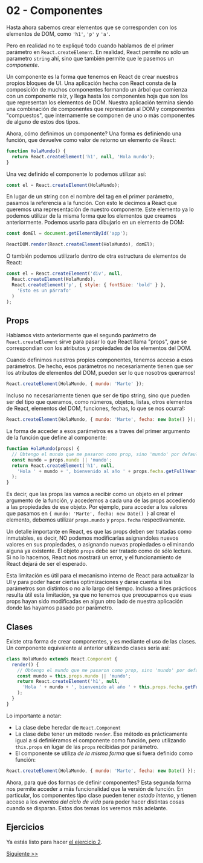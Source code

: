 # 02 - Componentes

Hasta ahora sabemos crear elementos que se corresponden con los elementos de DOM, como `'h1'`, `'p'` y `'a'`.

Pero en realidad no te expliqué todo cuando hablamos de el primer parámetro en `React.createElement`. En realidad, React permite no sólo un parametro `string` ahí, sino que también permite que le pasemos un _componente_.

Un componente es la forma que tenemos en React de crear nuestros propios bloques de UI. Una aplicación hecha con React consta de la composición de muchos componentes formando un árbol que comienza con un componente raíz, y llega hasta los componentes hoja que son los que representan los elementos de DOM. Nuestra aplicación termina siendo una combinación de componentes que representan al DOM y componentes "compuestos", que internamente se componen de uno o más componentes de alguno de estos dos tipos.

Ahora, cómo definimos un componente? Una forma es definiendo una función, que devuelve como valor de retorno un elemento de React:

```js
function HolaMundo() {
  return React.createElement('h1', null, 'Hola mundo');
}
```

Una vez definido el componente lo podemos utilizar así:

```js
const el = React.createElement(HolaMundo);
```

En lugar de un string con el nombre del tag en el primer parámetro, pasamos la referencia a la función. Con esto le decimos a React que queremos una representación de nuestro componente. Este elemento ya lo podemos utilizar de la misma forma que los elementos que creamos anteriormente. Podemos usarlo para dibujarlo en un elemento de DOM:

```js
const domEl = document.getElementById('app');

ReactDOM.render(React.createElement(HolaMundo), domEl);
```

O también podemos utilizarlo dentro de otra estructura de elementos de React:

```js
const el = React.createElement('div', null,
  React.createElement(HolaMundo),
  React.createElement('p', { style: { fontSize: 'bold' } },
    'Esto es un párrafo'
  )
);
```

## Props

Habíamos visto anteriormente que el segundo parámetro de `React.createElement` sirve para pasar lo que React llama "props", que se correspondían con los atributos y propiedades de los elementos del DOM.

Cuando definimos nuestros propios componentes, tenemos acceso a esos parámetros. De hecho, esos parámetros no necesariamente tienen que ser los atributos de elementos del DOM, pueden ser lo que nosotros queramos!

```js
React.createElement(HolaMundo, { mundo: 'Marte' });
```

Incluso no necesariamente tienen que ser de tipo string, sino que pueden ser del tipo que queramos, como números, objetos, listas, otros elementos de React, elementos del DOM, funciones, fechas, lo que se nos ocurra!:

```js
React.createElement(HolaMundo, { mundo: 'Marte', fecha: new Date() });
```

La forma de acceder a esos parámetros es a traves del primer argumento de la función que define al componente:

```js
function HolaMundo(props) {
  // Obtengo el mundo que me pasaron como prop, sino 'mundo' por default.
  const mundo = props.mundo || 'mundo';
  return React.createElement('h1', null,
    'Hola ' + mundo + ', bienvenido al año ' + props.fecha.getFullYear()
  );
}
```

Es decir, que las props las vamos a recibir como un objeto en el primer argumento de la función, y accedemos a cada una de las props accediendo a las propiedades de ese objeto. Por ejemplo, para acceder a los valores que pasamos en `{ mundo: 'Marte', fecha: new Date() }` al crear el elemento, debemos utilizar `props.mundo` y `props.fecha` respectivamente.

Un detalle importante en React, es que las props deben ser tratadas como inmutables, es decir, NO podemos modificarlas asignandoles nuevos valores en sus propiedades, o asignando nuevas propiedades o eliminando alguna ya existente. El objeto `props` debe ser tratado como de sólo lectura. Si no lo hacemos, React nos mostrará un error, y el funcionamiento de React dejará de ser el esperado.

Esta limitación es útil para el mecanismo interno de React para actualizar la UI y para poder hacer ciertas optimizaciones y darse cuenta si los parámetros son distintos o no a lo largo del tiempo. Incluso a fines prácticos resulta útil esta limitación, ya que no tenemos que preocuparnos que esas props hayan sido modificadas en algun otro lado de nuestra aplicación donde las hayamos pasado por parámetro.

## Clases

Existe otra forma de crear componentes, y es mediante el uso de las clases. Un componente equivalente al anterior utilizando clases sería así:

```js
class HolaMundo extends React.Component {
  render() {
    // Obtengo el mundo que me pasaron como prop, sino 'mundo' por default.
    const mundo = this.props.mundo || 'mundo';
    return React.createElement('h1', null,
      'Hola ' + mundo + ', bienvenido al año ' + this.props.fecha.getFullYear()
    );
  }
}
```

Lo importante a notar:

* La clase debe heredar de `React.Component`
* La clase debe tener un método `render`. Ese método es prácticamente igual a si definiéramos el componente como función, pero utilizando `this.props` en lugar de las `props` recibidas por parámetro.
* El componente se utiliza _de la misma forma_ que si fuera definido como función:

```js
React.createElement(HolaMundo, { mundo: 'Marte', fecha: new Date() });
```

Ahora, para qué dos formas de definir componentes? Esta segunda forma nos permite acceder a más funcionalidad que la versión de función. En particular, los componentes tipo clase pueden tener _estado interno_, y tienen acceso a los _eventos del ciclo de vida_ para poder hacer distintas cosas cuando se disparan. Estos dos temas los veremos más adelante.


## Ejercicios

Ya estás listo para hacer [el ejercicio 2](http://localhost:3000/fundamentos/2).


[Siguiente >>](./03-jsx.md)
